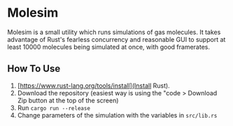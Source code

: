# Molesim

Molesim is a small utility which runs simulations of gas molecules.
It takes advantage of Rust's fearless concurrency and reasonable GUI 
to support at least 10000 molecules being simulated at once, with good
framerates.


## How To Use

1. [https://www.rust-lang.org/tools/install](Install Rust). 
2. Download the repository (easiest way is using the "code > Download Zip button at the 
top of the screen)
3. Run `cargo run --release`
4. Change parameters of the simulation with the variables in `src/lib.rs`
